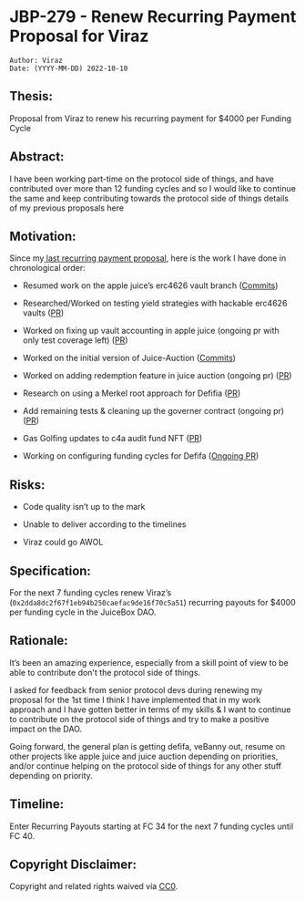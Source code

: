 # JBP-279 - Renew Recurring Payment Proposal for Viraz
```plain text
Author: Viraz
Date: (YYYY-MM-DD) 2022-10-10
```

## Thesis:

Proposal from Viraz to renew his recurring payment for $4000 per Funding Cycle

## Abstract:

I have been working part-time on the protocol side of things, and have contributed over more than 12 funding cycles  and so I would like to continue the same and keep contributing towards the protocol side of things details of my previous proposals here

## Motivation:

Since my[ last recurring payment proposal](/38f2e6cab592453c94691954ca54fa14), here is the work I have done in chronological order:

- Resumed work on the apple juice’s erc4626 vault branch   ([Commits](https://github.com/drgorillamd/applejuice-terminal/commits/feat/AJPayoutRedemptionTerminal))

- Researched/Worked on testing yield strategies with hackable erc4626 vaults ([PR](https://github.com/xBA5ED/MockERC4626/pull/1)) 

- Worked on fixing up vault accounting in apple juice (ongoing pr with only test coverage left) ([PR](https://github.com/drgorillamd/applejuice-terminal/pull/4))

- Worked on the initial version of Juice-Auction ([Commits](https://github.com/jbx-protocol/juice-nft-auction/commits?author=viraj124))

- Worked on adding redemption feature in juice auction (ongoing pr) ([PR](https://github.com/jbx-protocol/juice-nft-auction/pull/4))

- Research on using a Merkel root approach for Defifia ([PR](https://github.com/jbx-protocol/juice-defifa/pull/1))

- Add remaining tests & cleaning up the governer contract (ongoing pr) ([PR](https://github.com/jbx-protocol/juice-defifa/pull/3))

- Gas Golfing updates to c4a audit fund NFT ([PR](https://github.com/nnnnicholas/auditfund-nftdrop/pull/1))

- Working on configuring funding cycles for Defifa ([Ongoing PR](https://github.com/jbx-protocol/juice-defifa/pull/4))

## Risks:

- Code quality isn’t up to the mark

- Unable to deliver according to the timelines

- Viraz could go AWOL

## Specification:

For the next 7 funding cycles renew Viraz’s (`0x2dda8dc2f67f1eb94b250caefac9de16f70c5a51`) recurring payouts for $4000 per funding cycle in the JuiceBox DAO.

## Rationale:

It’s been an amazing experience, especially from a skill point of view to be able to contribute don't the protocol side of things.

I asked for feedback from senior protocol devs during renewing my proposal for the 1st time I think I have implemented that in my work approach and I have gotten better in terms of my skills & I want to continue to contribute on the protocol side of things and try to make a positive impact on the DAO.

Going forward, the general plan is getting defifa, veBanny out, resume on other projects like apple juice and juice auction depending on priorities, and/or continue helping on the protocol side of things for any other stuff depending on priority.

## Timeline:

Enter Recurring Payouts starting at FC 34 for the next 7 funding cycles until FC 40.

## Copyright Disclaimer:

Copyright and related rights waived via [CC0](https://creativecommons.org/publicdomain/zero/1.0/).
